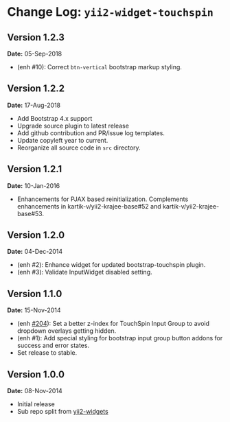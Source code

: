 Change Log: `yii2-widget-touchspin`
===================================

## Version 1.2.3

**Date:** 05-Sep-2018

- (enh #10): Correct `btn-vertical` bootstrap markup styling.

## Version 1.2.2

**Date:** 17-Aug-2018

- Add Bootstrap 4.x support
- Upgrade source plugin to latest release
- Add github contribution and PR/issue log templates.
- Update copyleft year to current.
- Reorganize all source code in `src` directory.

## Version 1.2.1

**Date:** 10-Jan-2016

- Enhancements for PJAX based reinitialization. Complements enhancements in kartik-v/yii2-krajee-base#52 and kartik-v/yii2-krajee-base#53.

## Version 1.2.0

**Date:** 04-Dec-2014

- (enh #2): Enhance widget for updated bootstrap-touchspin plugin.
- (enh #3): Validate InputWidget disabled setting.

## Version 1.1.0

**Date:** 15-Nov-2014

- (enh [#204](https://github.com/kartik-v/yii2-widgets/issues/204)): Set a better z-index for TouchSpin Input Group to avoid dropdown overlays getting hidden. 
- (enh #1): Add special styling for bootstrap input group button addons for success and error states.
- Set release to stable.

## Version 1.0.0

**Date:** 08-Nov-2014

- Initial release 
- Sub repo split from [yii2-widgets](https://github.com/kartik-v/yii2-widgets)